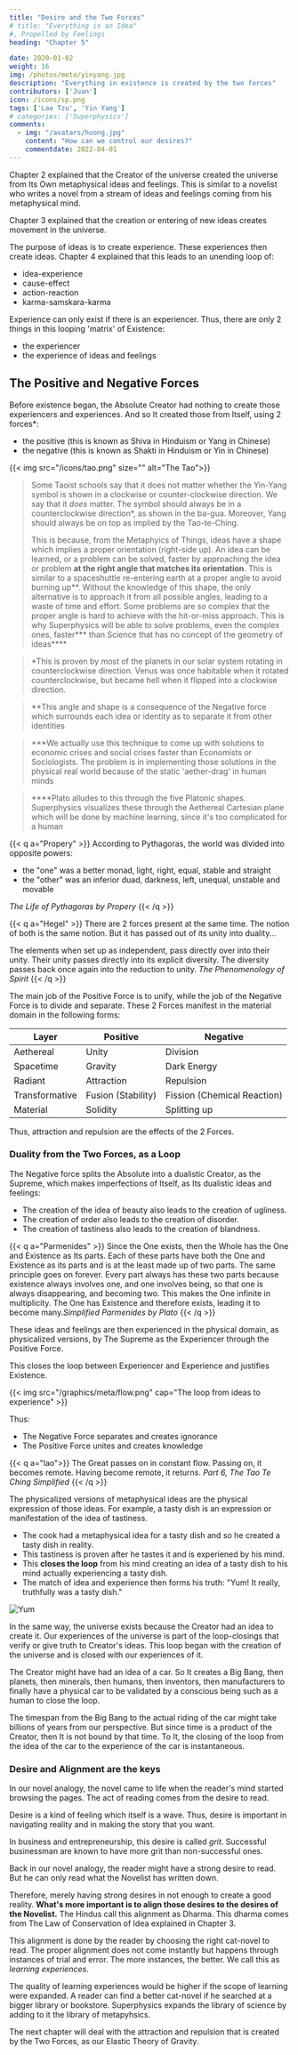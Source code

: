 ```yaml
---
title: "Desire and the Two Forces"
# title: "Everything is an Idea"
#, Propelled by Feelings
heading: "Chapter 5"

date: 2020-01-02
weight: 16
img: /photos/meta/yinyang.jpg
description: "Everything in existence is created by the two forces"
contributors: ['Juan']
icon: /icons/sp.png
tags: ['Lao Tzu', 'Yin Yang']
# categories: ['Superphysics']
comments:
  - img: "/avatars/huong.jpg"
    content: "How can we control our desires?"
    commentdate: 2022-04-01
---
```




Chapter 2 explained that the Creator of the universe created the universe from Its Own metaphysical ideas and feelings. This is similar to a novelist who writes a novel from a stream of ideas and feelings coming from his metaphysical mind. 

Chapter 3 explained that the creation or entering of new ideas creates movement in the universe. 

The purpose of ideas is to create experience. These experiences then create ideas. Chapter 4 explained that this leads to an unending loop of:
- idea-experience
- cause-effect
- action-reaction
- karma-samskara-karma 


Experience can only exist if there is an experiencer. Thus, there are only 2 things in this looping 'matrix' of Existence: 
- the experiencer
- the experience of ideas and feelings


## The Positive and Negative Forces

Before existence began, the Absolute Creator had nothing to create those experiencers and experiences. And so It created those from Itself, using 2 forces*:
- the positive (this is known as Shiva in Hinduism or Yang in Chinese)
- the negative (this is known as Shakti in Hinduism or Yin in Chinese)

{{< img src="/icons/tao.png" size="" alt="The Tao">}}



> Some Taoist schools say that it does not matter whether the Yin-Yang symbol is shown in a clockwise or counter-clockwise direction. We say that it *does* matter. The symbol should always be in a counterclockwise direction*, as shown in the ba-gua. Moreover, Yang should always be on top as implied by the Tao-te-Ching. <p> This is because, from the Metaphyics of Things, ideas have a shape which implies a proper orientation (right-side up). An idea can be learned, or a problem can be solved, faster by approaching the idea or problem <b>at the right angle that matches its orientation</b>. This is similar to a spaceshuttle re-entering earth at a proper angle to avoid burning up**. Without the knowledge of this shape, the only alternative is to approach it from all possible angles, leading to a waste of time and effort. Some problems are so complex that the proper angle is hard to achieve with the hit-or-miss approach. This is why Superphysics will be able to solve problems, even the complex ones, faster*** than Science that has no concept of the geometry of ideas****</p>


> *This is proven by most of the planets in our solar system rotating in counterclockwise direction. Venus was once habitable when it rotated counterclockwise, but became hell when it flipped into a clockwise direction.

> **This angle and shape is a consequence of the Negative force which surrounds each idea or identity as to separate it from other identities


> ***We actually use this technique to come up with solutions to economic crises and social crises faster than Economists or Sociologists. The problem is in implementing those solutions in the physical real world because of the static 'aether-drag' in human minds   


> ****Plato alludes to this through the five Platonic shapes. Superphysics visualizes these through the Aethereal Cartesian plane which will be done by machine learning, since it's too complicated for a human 


{{< q a="Propery" >}}
According to Pythagoras, the world was divided into opposite powers:
<ul>
<li>the "one" was a better monad, light, right, equal, stable and straight</li>
<li>the "other" was an inferior duad, darkness, left, unequal, unstable and movable</li>
</ul>
<cite>The Life of Pythagoras by Propery</cite>
{{< /q >}}


{{< q a="Hegel" >}}
There are 2 forces present at the same time. The notion of both is the same notion. But it has passed out of its unity into duality...

The elements when set up as independent, pass directly over into their unity. Their unity passes directly into its explicit diversity. The diversity passes back once again into the reduction to unity.
<cite>The Phenomenology of Spirit</cite>
{{< /q >}}


The main job of the Positive Force is to unify, while the job of the Negative Force is to divide and separate. These 2 Forces manifest in the material domain in the following forms:

Layer | Positive | Negative
--- | --- | ---
Aethereal | Unity | Division
Spacetime | Gravity | Dark Energy  
Radiant| Attraction | Repulsion
Transformative | Fusion (Stability) | Fission (Chemical Reaction)
Material | Solidity | Splitting up


Thus, attraction and repulsion are the effects of the 2 Forces.



### Duality from the Two Forces, as a Loop

The Negative force splits the Absolute into a dualistic Creator, as the Supreme, which makes imperfections of Itself, as Its dualistic ideas and feelings:
- The creation of the idea of beauty also leads to the creation of ugliness. 
- The creation of order also leads to the creation of disorder. 
- The creation of tastiness also leads to the creation of blandness.


{{< q a="Parmenides" >}}
Since the One exists, then the Whole has the One and Existence as Its parts. Each of these parts have both the One and Existence as its parts and is at the least made up of two parts. The same principle goes on forever. Every part always has these two parts because existence always involves one, and one involves being, so that one is always disappearing, and becoming two. This makes the One infinite in multiplicity. The One has Existence and therefore exists, leading it to become many.<cite>Simplified Parmenides by Plato</cite>
{{< /q >}}


These ideas and feelings are then experienced in the physical domain, as physicalized versions, by The Supreme as the Experiencer through the Positive Force.

This closes the loop between Experiencer and Experience and justifies Existence. 

{{< img src="/graphics/meta/flow.png" cap="The loop from ideas to experience" >}}

Thus:
- The Negative Force separates and creates ignorance
- The Positive Force unites and creates knowledge


{{< q a="lao">}} 
The Great passes on in constant flow. Passing on, it becomes remote.  Having become remote, it returns.
<cite>Part 6, The Tao Te Ching Simplified</cite>
{{< /q >}} 




The physicalized versions of metaphysical ideas are the physical expression of those ideas. <!-- Since ideas and feelings exist before their physical counterparts, we can say that the latter are expressions of such ideas.  --> For example, a tasty dish is an expression or manifestation of the idea of tastiness. 
- The cook had a metaphysical idea for a tasty dish and so he created a tasty dish in reality.
- This tastiness is proven after he tastes it and is experiened by his mind.
- This **closes the loop** from his mind creating an idea of a tasty dish to his mind actually experiencing a tasty dish.
- The match of idea and experience then forms his truth: "Yum! It really, truthfully was a tasty dish."

![Yum](/photos/psych/eat.jpg) 


In the same way, the universe exists because the Creator had an idea to create it. Our experiences of the universe is part of the loop-closings that verify or give truth to Creator's ideas. This loop began with the creation of the universe and is closed with our experiences of it. 

The Creator might have had an idea of a car. So It creates a Big Bang, then planets, then minerals, then humans, then inventors, then  manufacturers to finally have a physical car to be validated by a conscious being such as a human to close the loop. 

<!-- Everything that we perceive in the universe therefore is an expression of the latent ideas of the Creator that It makes from Itself. 

The Creator had an idea of tastiness among Its infinite ideas. So It created the universe, via a 'Big Bang' to create stars that created matter that led to life that led to humans who could cook a delicious dish which was completed when it was actually tasted by someone who validated the idea by saying "Yum!". 
 -->

The timespan from the Big Bang to the actual riding of the car might take billions of years from our perspective. But since time is a product of the Creator, then It is not bound by that time. To It, the closing of the loop from the idea of the car to the experience of the car is instantaneous.  




### Desire and Alignment are the keys

In our novel analogy, the novel came to life when the reader's mind started browsing the pages. The act of reading comes from the desire to read. 

Desire is a kind of feeling which itself is a wave. Thus, desire is important in navigating reality and in making the story that you want.

In business and entrepreneurship, this desire is called *grit*. Successful businessman are known to have more grit than non-successful ones. 

<!-- Investors invest in entrepreneurs that have the most grit. Superphysics can help the businessman, or any human that has a goal, to experience his goal by explaining the metaphysics of grit and desire.  -->

Back in our novel analogy, the reader might have a strong desire to read. But he can only read what the Novelist has written down. 

Therefore, merely having strong desires in not enough to create a good reality. **What's more important is to align those desires to the desires of the Novelist.** The Hindus call this alignment as Dharma. This dharma comes from The Law of Conservation of Idea explained in Chapter 3. 

This alignment is done by the reader by choosing the right cat-novel to read. The proper alignment does not come instantly but happens through instances of trial and error. The more instances, the better. We call this as *learning experiences*.  

The quality of learning experiences would be higher if the scope of learning were expanded. A reader can find a better cat-novel if he searched at a bigger library or bookstore. Superphysics expands the library of science by adding to it the library of metapyhsics. 

The next chapter will deal with the attraction and repulsion that is created by the Two Forces, as our Elastic Theory of Gravity. 

<!-- Since desire is a feeling, we should know the nature of feelings just as we should know the nature of ideas. The nature of feelings is explained next.   -->

<!-- Nowadays, the advancement science has led to economic growth, but has also opened up new problems:

- Global warming
  - Disasters like floods, mass extinction
  - Seasons being hotter or cooler than normal
- Covid (The reduced cost of air travel allowed Covid to spread quickly)
- Poverty and Inequality 
- Political instability 
  - Terrorism (since 9/11, terrorists have used airplane technology)
  - Migrant crises

There is clearly a desire to solve them. But no solution has been found because the learning experiences have been confined away from metaphysics.  


## Let's Solve Problems Inside the Matrix

Superphysics uses the blending of science (particles) and metaphysics (waves) to find the solutions and implement them faster than ordinary science or philosophy. This will help create a *dharmic* reality that is in line with the Metaphysics of Things inside the Matrix of Existence. 

Since prevention is better than cure, then AI will be the key to discover the patterns of feelings to make sure we stick to the dharma and avoid giving problems to ourselves.

The concept of a metaphysical domain allows us to explain the properties of metaphysical ideas. This then leads to our Law of Conservation of Idea, which is the base for the Law of Conservation of Matter and Energy.

 -->
